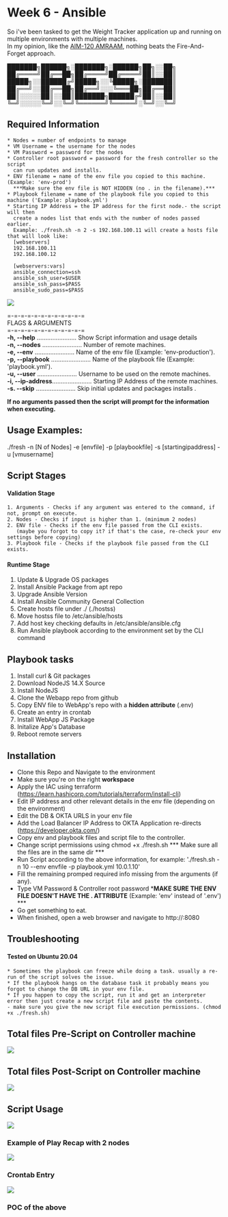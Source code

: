 # Week 6 - Ansible
So i've been tasked to get the Weight Tracker application up and running on multiple environments with multiple machines. <br />
In my opinion, like the [AIM-120 AMRAAM](https://en.wikipedia.org/wiki/AIM-120_AMRAAM), nothing beats the Fire-And-Forget approach.


███████╗██████╗░███████╗░██████╗██╗░░██╗<br />
██╔════╝██╔══██╗██╔════╝██╔════╝██║░░██║<br />
█████╗░░██████╔╝█████╗░░╚█████╗░███████║<br />
██╔══╝░░██╔══██╗██╔══╝░░░╚═══██╗██╔══██║<br />
██║░░░░░██║░░██║███████╗██████╔╝██║░░██║<br />
╚═╝░░░░░╚═╝░░╚═╝╚══════╝╚═════╝░╚═╝░░╚═╝<br />

## Required Information
	* Nodes = number of endpoints to manage
	* VM Username = the username for the nodes
	* VM Password = password for the nodes
	* Controller root password = password for the fresh controller so the script
	  can run updates and installs.
	* ENV filename = name of the env file you copied to this machine. (Example: 'env-prod')
	  ***Make sure the env file is NOT HIDDEN (no . in the filename).***
	* Playbook filename = name of the playbook file you copied to this machine ('Example: playbook.yml')
	* Starting IP Address = the IP address for the first node.- the script will then
	  create a nodes list that ends with the number of nodes passed earlier.
      Example: ./fresh.sh -n 2 -s 192.168.100.11 will create a hosts file that will look like:
	  [webservers]
	  192.168.100.11
	  192.168.100.12

	  [webservers:vars]
	  ansible_connection=ssh
	  ansible_ssh_user=$USER
	  ansible_ssh_pass=$PASS
	  ansible_sudo_pass=$PASS
<img src="https://i.postimg.cc/5t38VLh4/hosts.jpg"> <br />

=-=-=-=-=-=-=-=-=-=-=-=<br />
FLAGS & ARGUMENTS      <br />
=-=-=-=-=-=-=-=-=-=-=-=<br />
**-h, --help**      ....................... Show Script information and usage details<br />
**-n, --nodes**     ....................... Number of remote machines.<br />
**-e, --env**       ....................... Name of the env file (Example: 'env-production').<br />
**-p, --playbook**  ....................... Name of the playbook file (Example: 'playbook.yml').<br />
**-u, --user**      ....................... Username to be used on the remote machines.<br />
**-i, --ip-address**....................... Starting IP Address of the remote machines.<br />
**-s. --skip**      ....................... Skip initial updates and packages installs .<br />

**If no arguments passed then the script will prompt for the information when executing.**<br />

## Usage Examples:
./fresh -n [N of Nodes] -e [envfile] -p [playbookfile] -s [startingipaddress] -u [vmusername]

## Script Stages
  #### Validation Stage
    1. Arguments - Checks if any argument was entered to the command, if not, prompt on execute.
	2. Nodes - Checks if input is higher than 1. (minimum 2 nodes)
    2. ENV file - Checks if the env file passed from the CLI exists. 
       (maybe you forgot to copy it? if that's the case, re-check your env settings before copying)
    3. Playbook file - Checks if the playbook file passed from the CLI exists.
  
  #### Runtime Stage
  1. Update & Upgrade OS packages
  2. Install Ansible Package from apt repo
  3. Upgrade Ansible Version
  4. Install Ansible Community General Collection
  5. Create hosts file under ./ (./hostss)
  6. Move hostss file to /etc/ansible/hosts
  7. Add host key checking defaults in /etc/ansible/ansible.cfg
  8. Run Ansible playbook according to the environment set by the CLI command

## Playbook tasks
  1. Install curl & Git packages
  2. Download NodeJS 14.X Source
  3. Install NodeJS
  4. Clone the Webapp repo from github
  5. Copy ENV file to WebApp's repo with a **hidden attribute** (.env)
  6. Create an entry in crontab
  7. Install WebApp JS Package
  8. Initalize App's Database
  9. Reboot remote servers
  
## Installation
  - Clone this Repo and Navigate to the environment
  - Make sure you're on the right **workspace**
  - Apply the IAC using terraform (https://learn.hashicorp.com/tutorials/terraform/install-cli)
  - Edit IP address and other relevant details in the env file (depending on the environment)
  - Edit the DB & OKTA URLS in your env file
  - Add the Load Balancer IP Address to OKTA Application re-directs (https://developer.okta.com/)
  - Copy env and playbook files and script file to the controller.
  - Change script permissions using chmod +x ./fresh.sh
  *** Make sure all the files are in the same dir ***
  - Run Script according to the above information, for example: './fresh.sh -n 10 --env envfile -p playbook.yml 10.0.1.10' <br />
  - Fill the remaining promped required info missing from the arguments (if any).<br />
  - Type VM Password & Controller root password
  ***MAKE SURE THE ENV FILE DOESN'T HAVE THE . ATTRIBUTE** (Example: 'env' instead of '.env') ***<br />
  - Go get something to eat.<br />
  - When finished, open a web browser and navigate to http://<IPinENVFILE>:8080<br />

## Troubleshooting
#### Tested on Ubuntu 20.04
	* Sometimes the playbook can freeze while doing a task. usually a re-run of the script solves the issue.
	* If the playbook hangs on the database task it probably means you forgot to change the DB URL in your env file.
	* If you happen to copy the script, run it and get an interpreter error then just create a new script file and paste the contents.
	- make sure you give the new script file execution permissions. (chmod +x ./fresh.sh)

## Total files Pre-Script on Controller machine
<img src="https://i.postimg.cc/d12pvHq7/fs-pre-script.jpg"> <br />
	
## Total files Post-Script on Controller machine
<img src="https://i.postimg.cc/DyyHkPRZ/fs-post-script.jpg"> <br />

## Script Usage
<img src="https://i.postimg.cc/wBKwvX4D/usage.jpg"> <br />

### Example of Play Recap with 2 nodes <br />
<img src="https://i.postimg.cc/ncjKDsD2/recap.jpg"> <br />

### Crontab Entry
<img src="https://i.postimg.cc/MGhSY2d1/crontab-entry.jpg"> <br />

### POC of the above
